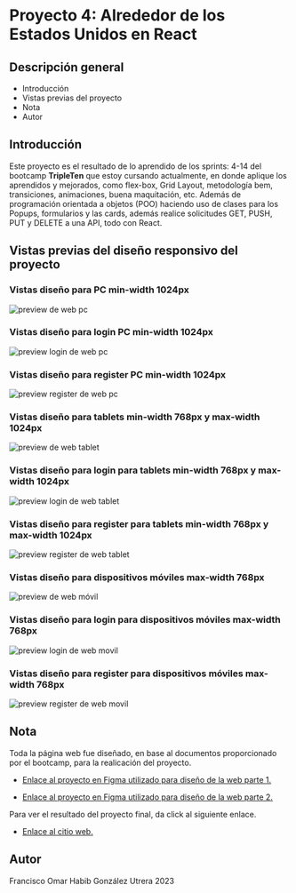 # Proyecto 4: Alrededor de los Estados Unidos en React

## Descripción general

- Introducción
- Vistas previas del proyecto
- Nota
- Autor

## Introducción

Este proyecto es el resultado de lo aprendido de los sprints: 4-14 del bootcamp **TripleTen** que estoy cursando actualmente, en donde aplique los aprendidos y mejorados, como flex-box, Grid Layout, metodología bem, transiciones, animaciones, buena maquitación, etc. Además de programación orientada a objetos (POO) haciendo uso de clases para los Popups, formularios y las cards, además realice solicitudes GET, PUSH, PUT y DELETE a una API, todo con React.

## Vistas previas del diseño responsivo del proyecto

### Vistas diseño para PC min-width 1024px

![preview de web pc](./src/images/captura-pagina-pc-laptop.png)

### Vistas diseño para login PC min-width 1024px

![preview login de web pc](./src/images/captura-pagina-pc-laptop-login.png)

### Vistas diseño para register PC min-width 1024px

![preview register de web pc](./src/images/captura-pagina-pc-laptop-register.png)

### Vistas diseño para tablets min-width 768px y max-width 1024px

![preview de web tablet](./src/images/captura-pagina-tablet.png)

### Vistas diseño para login para tablets min-width 768px y max-width 1024px

![preview login de web tablet](./src/images/captura-pagina-tablet-login.png)

### Vistas diseño para register para tablets min-width 768px y max-width 1024px

![preview register de web tablet](./src/images/captura-pagina-tablet-register.png)

### Vistas diseño para dispositivos móviles max-width 768px

![preview de web móvil](./src/images/captura-pagina-movil.png)

### Vistas diseño para login para dispositivos móviles max-width 768px

![preview login de web movil](./src/images/captura-pagina-movil-login.png)

### Vistas diseño para register para dispositivos móviles max-width 768px

![preview register de web movil](./src/images/captura-pagina-movil-register.png)

## Nota

Toda la página web fue diseñado, en base al documentos proporcionado por el bootcamp, para la realicación del proyecto.

- [Enlace al proyecto en Figma utilizado para diseño de la web parte 1.](https://www.figma.com/file/zXzLVGc4KNVm3FMTsAnQnH/WEB%2C-Sprint-4%3A-Alrededor-de-los-EEUU-%7C-desktop-%2B-mobile?node-id=0-1&t=4NePpZYhpOSuxWfA-0)

- [Enlace al proyecto en Figma utilizado para diseño de la web parte 2.](https://www.figma.com/file/EGCbebw7k4kMOWt2qQcpEu/Web_Brief_Sprint_10_ES-%7C-JavaScript-aplicado?type=design&node-id=1-352&mode=design)

Para ver el resultado del proyecto final, da click al siguiente enlace.

- [Enlace al citio web.](https://Frank345-sys.github.io/web_project_around_react/)

## Autor

Francisco Omar Habib González Utrera 2023
